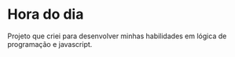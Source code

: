 # Hora do dia

Projeto que criei para desenvolver minhas habilidades em lógica de programação e javascript.
